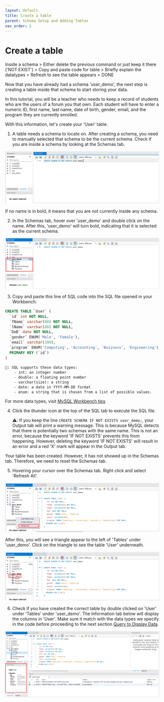 ```yaml
---
layout: default
title: Create a table
parent: Schema Setup and Adding Tables
nav_order: 2
---
```


# Create a table

Inside a schema > Either delete the previous command or just keep it there ('NOT EXIST') > Copy and paste code for table > Briefly explain the datatypes > Refresh to see the table appears > DONE

Now that you have already had a schema 'user_demo', the next step is creating a table inside that schema to start storing your data.

In this tutorial, you will be a teacher who needs to keep a record of students who are the users of a forum you that own. Each student will have to enter a numeric ID, first name, last name, date of birth, gender, email, and the program they are currently enrolled.

With this information, let's create your 'User' table.

1. A table needs a schema to locate on. After creating a schema, you need to manually selected that schema to be the current schema. Check if you are inside a schema by looking at the Schemas tab.

![MySQL Workbench no schema selected](https://github.com/dvalle22/Mel-Danilo-Cody/blob/gh-pages/assets/images/no-schema-selected.png?raw=true)

If no name is in bold, it means that you are not currently inside any schema.

2. In the Schemas tab, hover over 'user_demo' and double click on the name. After this, 'user_demo' will turn bold, indicating that it is selected as the current schema.

![MySQL Workbench schema selected](https://github.com/dvalle22/Mel-Danilo-Cody/blob/gh-pages/assets/images/schema-selected.png?raw=true)

3. Copy and paste this line of SQL code into the SQL file opened in your Workbench.

```sql
CREATE TABLE `User` (
  `id` int NOT NULL,
  `fName` varchar(80) NOT NULL,
  `lName` varchar(80) NOT NULL,
  `DoB` date NOT NULL,
  `gender` ENUM('Male', 'Female'),
  `email` varchar(100),
  `program` ENUM('Computing', 'Accounting', 'Business', 'Engineering') NOT NULL,
  PRIMARY KEY (`id`)
)
```

    📖: SQL supports these data types:
        - int: an integer number
        - double: a floating point number
        - varchar(size): a string
        - date: a date in YYYY-MM-DD format
        - enum: a string that is chosen from a list of possible values.

For more data types, visit [MySQL Workbench tips](docs/tips)

4. Click the thunder icon at the top of the SQL tab to execute the SQL file.

    ⚠️: If you keep the line `CREATE SCHEMA IF NOT EXISTS user_demo;`, your Output tab will print a warning message.
    This is because MySQL detects that there is potentially two schemas with the same name. This is not an error, because the keyword 'IF NOT EXISTS' prevents this from happening.
    However, deleting the keyword 'IF NOT EXISTS' will result in an error and a red 'X' mark will appear in the Output tab. 

Your table has been created. However, it has not showed up in the Schemas tab. Therefore, we need to reset the Schemas tab.

5. Hovering your cursor over the Schemas tab. Right click and select 'Refresh All'.

![MySQL Workbench update table](https://github.com/dvalle22/Mel-Danilo-Cody/blob/gh-pages/assets/images/update-table.png?raw=true)

After this, you will see a triangle appear to the left of 'Tables' under 'user_demo'. Click on the triangle to see the table 'User' underneath.

![MySQL Workbench table updated](https://github.com/dvalle22/Mel-Danilo-Cody/blob/gh-pages/assets/images/update-table-show-up.png?raw=true)

6. Check if you have created the correct table by double clicked on 'User' under 'Tables' under 'user_demo'. The Information tab below will display the columns in 'User'. Make sure it match with the data types we specify in the code before proceeding to the next section [Query to Display Data](docs/display).

![MySQL Workbench see new table](https://github.com/dvalle22/Mel-Danilo-Cody/blob/gh-pages/assets/images/update-table-show-details.png?raw=true)